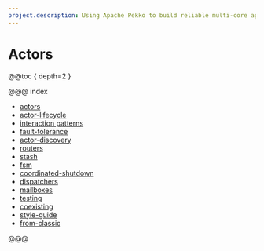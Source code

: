 ```yaml
---
project.description: Using Apache Pekko to build reliable multi-core applications distributed across a network that scale up and scale out.
---
```

# Actors

@@toc { depth=2 }

@@@ index

* [actors](actors.md)
* [actor-lifecycle](actor-lifecycle.md)
* [interaction patterns](interaction-patterns.md)
* [fault-tolerance](fault-tolerance.md)
* [actor-discovery](actor-discovery.md)
* [routers](routers.md)
* [stash](stash.md)
* [fsm](fsm.md)
* [coordinated-shutdown](../coordinated-shutdown.md)
* [dispatchers](dispatchers.md)
* [mailboxes](mailboxes.md)
* [testing](testing.md)
* [coexisting](coexisting.md)
* [style-guide](style-guide.md)
* [from-classic](from-classic.md)

@@@
